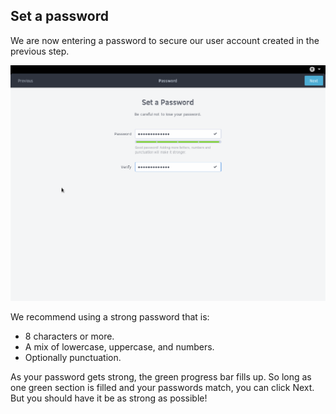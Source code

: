 ## Set a password

We are now entering a password to secure our user account created in the previous step.

![Set a password](../../images/first-boot/set-password.png)

We recommend using a strong password that is:

- 8 characters or more.
- A mix of lowercase, uppercase, and numbers.
- Optionally punctuation.

As your password gets strong, the green progress bar fills up. So long as one green section is filled and your passwords match, you can click Next. But you should have it be as strong as possible!